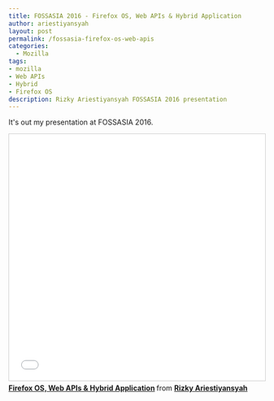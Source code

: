 ```yaml
---
title: FOSSASIA 2016 - Firefox OS, Web APIs & Hybrid Application
author: ariestiyansyah
layout: post
permalink: /fossasia-firefox-os-web-apis
categories:
  - Mozilla
tags:
- mozilla
- Web APIs
- Hybrid
- Firefox OS
description: Rizky Ariestiyansyah FOSSASIA 2016 presentation
---
```


It's out my presentation at FOSSASIA 2016.

<iframe src="//www.slideshare.net/slideshow/embed_code/key/4X1c9i82JHnzxr" width="595" height="485" frameborder="0" marginwidth="0" marginheight="0" scrolling="no" style="border:1px solid #CCC; border-width:1px; margin-bottom:5px; max-width: 100%;" allowfullscreen> </iframe> <div style="margin-bottom:5px"> <strong> <a href="//www.slideshare.net/Liyan_oz/firefox-os-web-apis-hybrid-application" title="Firefox OS, Web APIs &amp; Hybrid Application" target="_blank">Firefox OS, Web APIs &amp; Hybrid Application</a> </strong> from <strong><a target="_blank" href="//www.slideshare.net/Liyan_oz">Rizky Ariestiyansyah</a></strong> </div>

